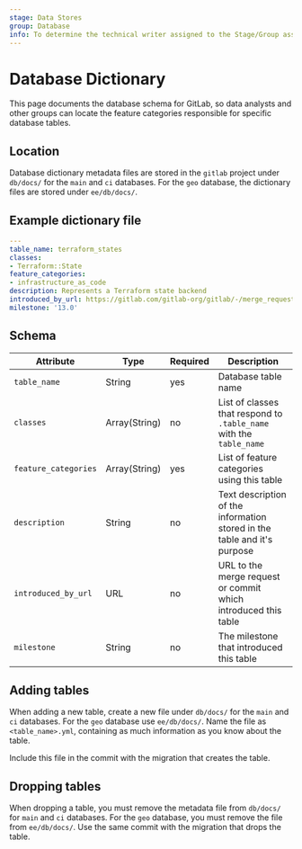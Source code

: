 ```yaml
---
stage: Data Stores
group: Database
info: To determine the technical writer assigned to the Stage/Group associated with this page, see https://about.gitlab.com/handbook/product/ux/technical-writing/#assignments
---
```


# Database Dictionary

This page documents the database schema for GitLab, so data analysts and other groups can
locate the feature categories responsible for specific database tables.

## Location

Database dictionary metadata files are stored in the `gitlab` project under `db/docs/` for the `main` and `ci` databases.
For the `geo` database, the dictionary files are stored under `ee/db/docs/`.

## Example dictionary file

```yaml
---
table_name: terraform_states
classes:
- Terraform::State
feature_categories:
- infrastructure_as_code
description: Represents a Terraform state backend
introduced_by_url: https://gitlab.com/gitlab-org/gitlab/-/merge_requests/26619
milestone: '13.0'
```

## Schema

| Attribute            | Type          | Required | Description                                                              |
|----------------------|---------------|----------|--------------------------------------------------------------------------|
| `table_name`         | String        | yes      | Database table name                                                      |
| `classes`            | Array(String) | no       | List of classes that respond to `.table_name` with the `table_name`      |
| `feature_categories` | Array(String) | yes      | List of feature categories using this table                              |
| `description`        | String        | no       | Text description of the information stored in the table and it's purpose |
| `introduced_by_url`  | URL           | no       | URL to the merge request or commit which introduced this table           |
| `milestone`          | String        | no       | The milestone that introduced this table                                 |

## Adding tables

When adding a new table, create a new file under `db/docs/` for the `main` and `ci` databases.
For the `geo` database use `ee/db/docs/`.
Name the file as `<table_name>.yml`, containing as much information as you know about the table.

Include this file in the commit with the migration that creates the table.

## Dropping tables

When dropping a table, you must remove the metadata file from `db/docs/` for `main` and `ci` databases.
For the `geo` database, you must remove the file from `ee/db/docs/`.
Use the same commit with the migration that drops the table.
